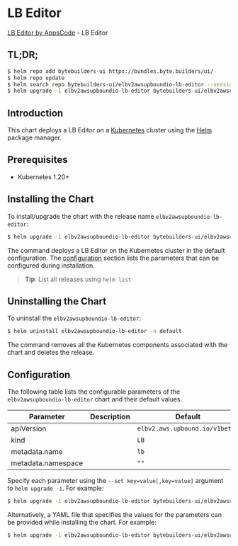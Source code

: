 # LB Editor

[LB Editor by AppsCode](https://byte.builders) - LB Editor

## TL;DR;

```bash
$ helm repo add bytebuilders-ui https://bundles.byte.builders/ui/
$ helm repo update
$ helm search repo bytebuilders-ui/elbv2awsupboundio-lb-editor --version=v0.4.18
$ helm upgrade -i elbv2awsupboundio-lb-editor bytebuilders-ui/elbv2awsupboundio-lb-editor -n default --create-namespace --version=v0.4.18
```

## Introduction

This chart deploys a LB Editor on a [Kubernetes](http://kubernetes.io) cluster using the [Helm](https://helm.sh) package manager.

## Prerequisites

- Kubernetes 1.20+

## Installing the Chart

To install/upgrade the chart with the release name `elbv2awsupboundio-lb-editor`:

```bash
$ helm upgrade -i elbv2awsupboundio-lb-editor bytebuilders-ui/elbv2awsupboundio-lb-editor -n default --create-namespace --version=v0.4.18
```

The command deploys a LB Editor on the Kubernetes cluster in the default configuration. The [configuration](#configuration) section lists the parameters that can be configured during installation.

> **Tip**: List all releases using `helm list`

## Uninstalling the Chart

To uninstall the `elbv2awsupboundio-lb-editor`:

```bash
$ helm uninstall elbv2awsupboundio-lb-editor -n default
```

The command removes all the Kubernetes components associated with the chart and deletes the release.

## Configuration

The following table lists the configurable parameters of the `elbv2awsupboundio-lb-editor` chart and their default values.

|     Parameter      | Description |                  Default                  |
|--------------------|-------------|-------------------------------------------|
| apiVersion         |             | <code>elbv2.aws.upbound.io/v1beta1</code> |
| kind               |             | <code>LB</code>                           |
| metadata.name      |             | <code>lb</code>                           |
| metadata.namespace |             | <code>""</code>                           |


Specify each parameter using the `--set key=value[,key=value]` argument to `helm upgrade -i`. For example:

```bash
$ helm upgrade -i elbv2awsupboundio-lb-editor bytebuilders-ui/elbv2awsupboundio-lb-editor -n default --create-namespace --version=v0.4.18 --set apiVersion=elbv2.aws.upbound.io/v1beta1
```

Alternatively, a YAML file that specifies the values for the parameters can be provided while
installing the chart. For example:

```bash
$ helm upgrade -i elbv2awsupboundio-lb-editor bytebuilders-ui/elbv2awsupboundio-lb-editor -n default --create-namespace --version=v0.4.18 --values values.yaml
```
